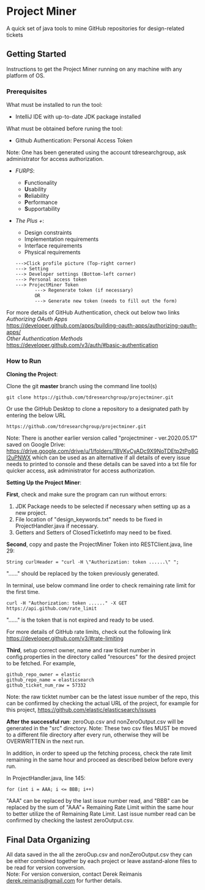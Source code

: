 # Project Miner
A quick set of java tools to mine GitHub repositories for design-related tickets


## Getting Started

Instructions to get the Project Miner running on any machine with any platform of OS.

### Prerequisites 

What must be installed to run the tool:
- IntelliJ IDE with up-to-date JDK package installed

What must be obtained before runing the tool:
- Github Authentication: Personal Access Token

Note: One has been generated using the account tdresearchgroup, ask administrator for access authorization.
* *FURPS*:
     * **F**unctionality
     * **U**sability
     * **R**eliability
     * **P**erformance
     * **S**upportability
* *The Plus +*:
     * Design constraints
     * Implementation requirements
     * Interface requirements
     * Physical requirements




      --->Click profile picture (Top-right corner)
      ---> Setting
      ---> Developer settings (Bottom-left corner)
      ---> Personal access token
      ---> ProjectMiner Token
             ---> Regenerate token (if necessary)
             OR
             ---> Generate new token (needs to fill out the form)

For more details of GitHub Authentication, check out below two links <br>
*Authorizing OAuth Apps*<br>
https://developer.github.com/apps/building-oauth-apps/authorizing-oauth-apps/<br>
*Other Authentication Methods*<br>
https://developer.github.com/v3/auth/#basic-authentication<br>


### How to Run

**Cloning the Project**:

Clone the git **master** branch using the command line tool(s)

```
git clone https://github.com/tdresearchgroup/projectminer.git
```

Or use the GitHub Desktop to clone a repository to a designated path by entering the below URL

```
https://github.com/tdresearchgroup/projectminer.git
```
Note: There is another earlier version called "projectminer - ver.2020.05.17" saved on Google Drive: 
      https://drive.google.com/drive/u/1/folders/1BVKyCyADc9X9NoTDEtp2tPg8GI2uPNWX
      which can be used as an alternative if all details of every issue needs to printed to console and these details can be saved into a txt file for quicker access, ask administrator for access authorization. 

**Setting Up the Project Miner**:

**First**, check and make sure the program can run without errors:

1. JDK Package needs to be selected if necessary when setting up as a new project.
2. File location of "design_keywords.txt" needs to be fixed in ProjectHandler.java if necessary.
3. Getters and Setters of ClosedTicketInfo may need to be fixed.

**Second**, copy and paste the ProjectMiner Token into RESTClient.java, line 29:

```
String curlHeader = "curl -H \"Authorization: token ......\" ";
```
"......" should be replaced by the token previously generated.

In terminal, use below command line order to check remaining rate limit for the first time.
```
curl -H "Authorization: token ......" -X GET https://api.github.com/rate_limit
```
"......" is the token that is not expired and ready to be used.

For more details of GitHub rate limits, check out the following link <br>
https://developer.github.com/v3/#rate-limiting

**Third**, setup correct owner, name and raw ticket number in config.properties in the directory called "resources" for the desired project to be fetched.
For example,
```
github_repo_owner = elastic
github_repo_name = elasticsearch
github_ticket_num_raw = 57332
```
Note: the raw ticktet number can be the latest issue number of the repo, this can be confirmed by checking the actual URL of the project, for example for this project,  https://github.com/elastic/elasticsearch/issues


**After the successful run**:
zeroOup.csv and nonZeroOutput.csv will be generated in the "src" directory.
Note: These two csv files MUST be moved to a different file directory after every run, otherwise they will be OVERWRITTEN in the next run.  

In addition, in order to speed up the fetching process, check the rate limit remaining in the same hour and proceed as described below before every run.

In ProjectHandler.java, line 145:
```
for (int i = AAA; i <= BBB; i++)
```
"AAA" can be replaced by the last issue number read, and "BBB" can be replaced by the sum of "AAA"+ Remaining Rate Limit within the same hour to better utilize the of Remaining Rate Limit.
Last issue number read can be confirmed by checking the lastest zeroOutput.csv.

## Final Data Organizing
All data saved in the all the zeroOup.csv and nonZeroOutput.csv they can be either combined together by each project or leave asstand-alone files to be read for version conversion.<br>
Note: For version conversion, contact Derek Reimanis <derek.reimanis@gmail.com> for further details.
